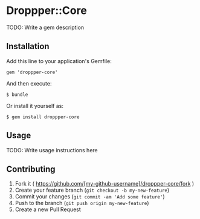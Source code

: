 # Droppper::Core

TODO: Write a gem description

## Installation

Add this line to your application's Gemfile:

    gem 'droppper-core'

And then execute:

    $ bundle

Or install it yourself as:

    $ gem install droppper-core

## Usage

TODO: Write usage instructions here

## Contributing

1. Fork it ( https://github.com/[my-github-username]/droppper-core/fork )
2. Create your feature branch (`git checkout -b my-new-feature`)
3. Commit your changes (`git commit -am 'Add some feature'`)
4. Push to the branch (`git push origin my-new-feature`)
5. Create a new Pull Request
